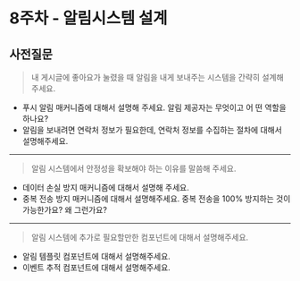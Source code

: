 # 8주차 - 알림시스템 설계

## 사전질문

> 내 게시글에 좋아요가 눌렸을 때 알림을 내게 보내주는 시스템을 간략히 설계해 주세요. 
  - 푸시 알림 매커니즘에 대해서 설명해 주세요. 알림 제공자는 무엇이고 어 떤 역할을 하나요?
  - 알림을 보내려면 연락처 정보가 필요한데, 연락처 정보를 수집하는 절차에 대해서 설명해주세요.

---

> 알림 시스템에서 안정성을 확보해야 하는 이유를 말씀해 주세요.
  - 데이터 손실 방지 매커니즘에 대해서 설명해 주세요.
  - 중복 전송 방지 매커니즘에 대해서 설명해주세요. 중복 전송을 100% 방지하는 것이 가능한가요? 왜 그런가요?
---

> 알림 시스템에 추가로 필요할만한 컴포넌트에 대해서 설명해주세요.
  - 알림 템플릿 컴포넌트에 대해서 설명해주세요.
  - 이벤트 추적 컴포넌트에 대해서 설명해주세요.
